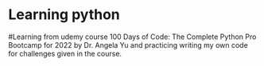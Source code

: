 # Learning python 

#Learning from udemy course 100 Days of Code: The Complete Python Pro Bootcamp for 2022 by Dr. Angela Yu and practicing writing my own code for challenges given in the course.
